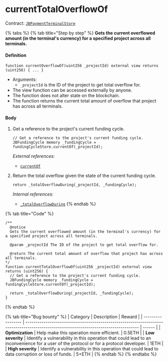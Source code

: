 # currentTotalOverflowOf

Contract: [`JBPaymentTerminalStore`](../)​‌

{% tabs %}
{% tab title="Step by step" %}
**Gets the current overflowed amount (in the terminal's currency) for a specified project across all terminals.**

#### Definition

```solidity
function currentOverflowOf(uint256 _projectId) external view returns (uint256) { ... }
```

* Arguments:
  * `_projectId` is the ID of the project to get total overflow for.
* The view function can be accessed externally by anyone.
* The function does not alter state on the blockchain.
* The function returns the current total amount of overflow that project has across all terminals.

#### Body

1.  Get a reference to the project's current funding cycle.

    ```solidity
    // Get a reference to the project's current funding cycle.
    JBFundingCycle memory _fundingCycle = fundingCycleStore.currentOf(_projectId);
    ```

    _External references:_

    * [`currentOf`](../../../jbfundingcyclestore/read/currentOf.md)
2.  Return the total overflow given the state of the current funding cycle.

    ```solidity
    return _totalOverflowDuring(_projectId, _fundingCycle);
    ```

    _Internal references:_

    * [`_totalOverflowDuring`](\_totaloverflowDuring.md)
{% endtab %}

{% tab title="Code" %}
```solidity
/**
  @notice
  Gets the current overflowed amount (in the terminal's currency) for a specified project across all terminals.

  @param _projectId The ID of the project to get total overflow for.

  @return The current total amount of overflow that project has across all terminals.
*/
function currentTotalOverflowOf(uint256 _projectId) external view returns (uint256) {
  // Get a reference to the project's current funding cycle.
  JBFundingCycle memory _fundingCycle = fundingCycleStore.currentOf(_projectId);

  return _totalOverflowDuring(_projectId, _fundingCycle);
}
```
{% endtab %}

{% tab title="Bug bounty" %}
| Category          | Description                                                                                                                            | Reward |
| ----------------- | -------------------------------------------------------------------------------------------------------------------------------------- | ------ |
| **Optimization**  | Help make this operation more efficient.                                                                                               | 0.5ETH |
| **Low severity**  | Identify a vulnerability in this operation that could lead to an inconvenience for a user of the protocol or for a protocol developer. | 1ETH   |
| **High severity** | Identify a vulnerability in this operation that could lead to data corruption or loss of funds.                                        | 5+ETH  |
{% endtab %}
{% endtabs %}
